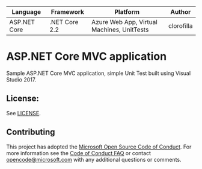 | Language | Framework | Platform | Author |
| -------- | -------- |--------|--------|
| ASP.NET Core | .NET Core 2.2 | Azure Web App, Virtual Machines, UnitTests |clorofilla


# ASP.NET Core MVC application 

Sample ASP.NET Core MVC application, simple Unit Test built using Visual Studio 2017.

## License:
See [LICENSE](LICENSE).


## Contributing
This project has adopted the [Microsoft Open Source Code of Conduct](https://opensource.microsoft.com/codeofconduct/).
For more information see the [Code of Conduct FAQ](https://opensource.microsoft.com/codeofconduct/faq/) or
contact [opencode@microsoft.com](mailto:opencode@microsoft.com) with any additional questions or comments.
